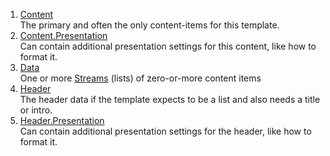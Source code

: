
1. [Content](xref:NetCode.DynamicCode.Content)  
    The primary and often the only content-items for this template. 
1. [Content.Presentation](xref:NetCode.DynamicCode.Content#contentpresentation)  
    Can contain additional presentation settings for this content, like how to format it. 
1. [Data](xref:NetCode.DynamicCode.Data)  
    One or more [Streams](xref:NetCode.DataSources.DataStream) (lists) of zero-or-more content items
1. [Header](xref:NetCode.DynamicCode.Header)  
    The header data if the template expects to be a list and also needs a title or intro.
1. [Header.Presentation](xref:NetCode.DynamicCode.Header#headerpresentation)  
    Can contain additional presentation settings for the header, like how to format it. 

